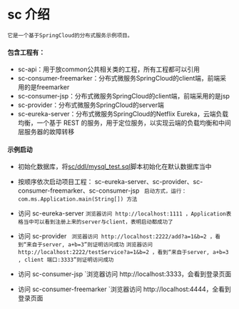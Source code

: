 # sc 介绍 #

`它是一个基于SpringCloud的分布式服务示例项目。`

#### 包含工程有：
* sc-api：用于放common公共相关类的工程，所有工程都可以引用
* sc-consumer-freemarker：分布式微服务SpringCloud的client端，前端采用的是freemarker
* sc-consumer-jsp：分布式微服务SpringCloud的client端，前端采用的是jsp
* sc-provider：分布式微服务SpringCloud的server端
* sc-eureka-server：分布式微服务SpringCloud的Netflix Eureka，云端负载均衡，一个基于 REST 的服务，用于定位服务，以实现云端的负载均衡和中间层服务器的故障转移

#### 示例启动
* 初始化数据库，将[sc/ddl/mysql_test.sql]()脚本初始化在默认数据库当中

* 按顺序依次启动项目工程： sc-eureka-server、sc-provider、sc-consumer-freemarker、sc-consumer-jsp
` 启动方式，运行： com.ms.Application.main(String[]) 方法`

* 访问 sc-eureka-server
`浏览器访问 http://localhost:1111 ，Application表格当中可以看到注册上来的server与client，表明启动都成功了`

* 访问 sc-provider
` 浏览器访问 http://localhost:2222/add?a=1&b=2 ，看到“来自于server, a+b=3”则证明访问成功`
`浏览器访问 http://localhost:2222/testService?a=1&b=2 ，看到“来自于server, a+b=3 , client 端口:3333”则证明访问成功`

* 访问 sc-consumer-jsp
`浏览器访问 http://localhost:3333，会看到登录页面

* 访问 sc-consumer-freemarker
`浏览器访问 http://localhost:4444，全看到登录页面